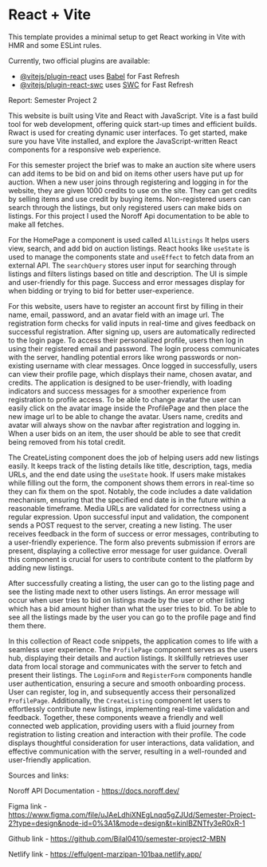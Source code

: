 # React + Vite

This template provides a minimal setup to get React working in Vite with HMR and some ESLint rules.

Currently, two official plugins are available:

- [@vitejs/plugin-react](https://github.com/vitejs/vite-plugin-react/blob/main/packages/plugin-react/README.md) uses [Babel](https://babeljs.io/) for Fast Refresh
- [@vitejs/plugin-react-swc](https://github.com/vitejs/vite-plugin-react-swc) uses [SWC](https://swc.rs/) for Fast Refresh

Report:
Semester Project 2

This website is built using Vite and React with JavaScript. Vite is a fast build tool for web development, offering quick start-up times and efficient builds. Rwact is used for creating dynamic user interfaces. To get started, make sure you have Vite installed, and explore the JavaScript-written React components for a responsive web experience.

For this semester project the brief was to make an auction site where users can add items to be bid on and bid on items other users have put up for auction. When a new user joins through registering and logging in for the website, they are given 1000 credits to use on the site. They can get credits by selling items and use credit by buying items. Non-registered users can search through the listings, but only registered users can make bids on listings. For this project I used the Noroff Api documentation to be able to make all fetches.

For the HomePage a component is used called `AllListings` It helps users view, search, and add bid on auction listings. React hooks like `useState` is used to manage the components state and `useEffect` to fetch data from an external API. The `searchQuery` stores user input for searching through listings and filters listings based on title and description. The UI is simple and user-friendly for this page. Success and error messages display for when bidding or trying to bid for better user-experience.

For this website, users have to register an account first by filling in their name, email, password, and an avatar field with an image url. The registration form checks for valid inputs in real-time and gives feedback on successful registration. After signing up, users are automatically redirected to the login page. To access their personalized profile, users then log in using their registered email and password. The login process communicates with the server, handling potential errors like wrong passwords or non-existing username with clear messages. Once logged in successfully, users can view their profile page, which displays their name, chosen avatar, and credits. The application is designed to be user-friendly, with loading indicators and success messages for a smoother experience from registration to profile access. To be able to change avatar the user can easily click on the avatar image inside the ProfilePage and then place the new image url to be able to change the avatar. Users name, credits and avatar will always show on the navbar after registration and logging in. When a user bids on an item, the user should be able to see that credit being removed from his total credit.

The CreateListing component does the job of helping users add new listings easily. It keeps track of the listing details like title, description, tags, media URLs, and the end date using the `useState` hook. If users make mistakes while filling out the form, the component shows them errors in real-time so they can fix them on the spot. Notably, the code includes a date validation mechanism, ensuring that the specified end date is in the future within a reasonable timeframe. Media URLs are validated for correctness using a regular expression. Upon successful input and validation, the component sends a POST request to the server, creating a new listing. The user receives feedback in the form of success or error messages, contributing to a user-friendly experience. The form also prevents submission if errors are present, displaying a collective error message for user guidance. Overall this component is crucial for users to contribute content to the platform by adding new listings.

After successfully creating a listing, the user can go to the listing page and see the listing made next to other users listings. An error message will occur when user tries to bid on listings made by the user or other listing which has a bid amount higher than what the user tries to bid. To be able to see all the listings made by the user you can go to the profile page and find them there.

In this collection of React code snippets, the application comes to life with a seamless user experience. The `ProfilePage` component serves as the users hub, displaying their details and auction listings. It skillfully retrieves user data from local storage and communicates with the server to fetch and present their listings. The `LoginForm` and `RegisterForm` components handle user authentication, ensuring a secure and smooth onboarding process. User can register, log in, and subsequently access their personalized `ProfilePage`. Additionally, the `CreateListing` component let users to effortlessly contribute new listings, implementing real-time validation and feedback. Together, these components weave a friendly and well connected web application, providing users with a fluid journey from registration to listing creation and interaction with their profile. The code displays thoughtful consideration for user interactions, data validation, and effective communication with the server, resulting in a well-rounded and user-friendly application.

Sources and links:

Noroff API Documentation - https://docs.noroff.dev/

Figma link - https://www.figma.com/file/uJAeLdhiXNEgLnqq5gZJUd/Semester-Project-2?type=design&node-id=0%3A1&mode=design&t=kinIBZNTfy3eR0xR-1

Github link - https://github.com/Bilal0410/semester-project2-MBN

Netlify link - https://effulgent-marzipan-101baa.netlify.app/
